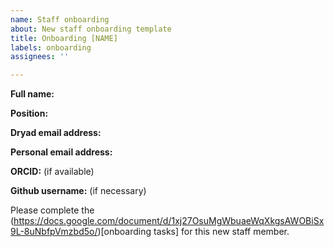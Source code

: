 ```yaml
---
name: Staff onboarding
about: New staff onboarding template
title: Onboarding [NAME]
labels: onboarding
assignees: ''

---
```


**Full name:** 

**Position:** 

**Dryad email address:** 

**Personal email address:** 

**ORCID:** (if available)

**Github username:** (if necessary)

Please complete the (https://docs.google.com/document/d/1xj27OsuMgWbuaeWqXkgsAWOBiSx9L-8uNbfpVmzbd5o/)[onboarding tasks] for this new staff member.
